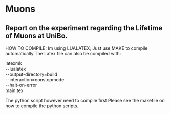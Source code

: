 # Muons
## Report on the experiment regarding the Lifetime of Muons at UniBo.

HOW TO COMPILE:
Im using LUALATEX; 
Just use MAKE to compile automatically
The Latex file can also be compiled with: 

latexmk \
	  --lualatex \
	  --output-directory=build \
	  --interaction=nonstopmode \
	  --halt-on-error \
	main.tex

The python script however need to compile first
Please see the makefile on how to compile the python scripts.
